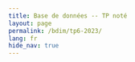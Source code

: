 ```yaml
---
title: Base de données -- TP noté
layout: page
permalink: /bdim/tp6-2023/
lang: fr
hide_nav: true
---
```


<section>
  <div id="error" style="display:none">
    Fichier non trouvé, êtes-vous bien passé par le lien Moodle ?
  </div>

  <script src="{{ site.url }}{{ site.baseurl }}/assets/im/tp6.js"></script>

</section>
